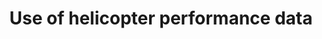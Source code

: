 ---
learningObjectiveId: "034.02.04"
parentId: "034.02"
title: Use of helicopter performance data
---